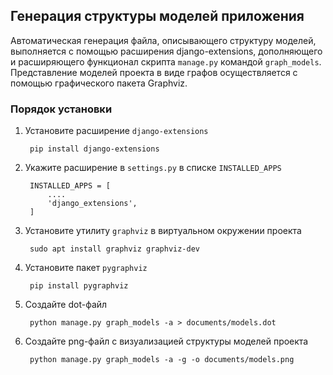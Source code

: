 ## Генерация структуры моделей приложения

Автоматическая генерация файла, описывающего структуру моделей, выполняется с помощью расширения django-extensions,
дополняющего и расширяющего функционал скрипта `manage.py` командой `graph_models`. 
Представление моделей проекта в виде 
графов осуществляется с помощью графического пакета Graphviz.

### Порядок установки
1. Установите расширение `django-extensions`

        pip install django-extensions

2. Укажите расширение в `settings.py` в списке `INSTALLED_APPS`

        INSTALLED_APPS = [
            ....
            'django_extensions',
        ]

3. Установите утилиту `graphviz` в виртуальном окружении проекта

        sudo apt install graphviz graphviz-dev

4. Установите пакет `pygraphviz`

        pip install pygraphviz

5. Создайте dot-файл

        python manage.py graph_models -a > documents/models.dot

6. Создайте png-файл с визуализацией структуры моделей проекта

        python manage.py graph_models -a -g -o documents/models.png
